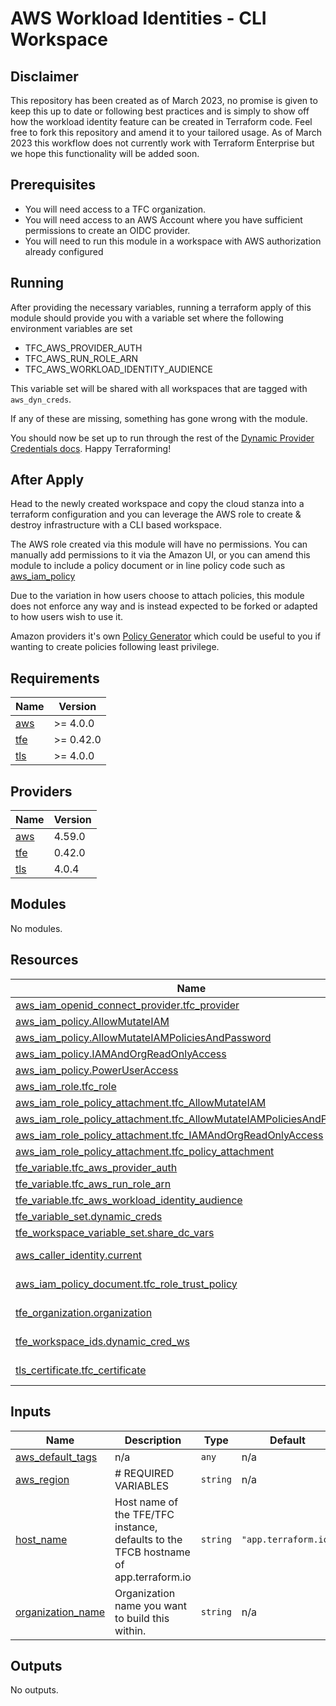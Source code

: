 # AWS Workload Identities - CLI Workspace

## Disclaimer
This repository has been created as of March 2023, no promise is given to keep this up to date or following best practices and is simply to show off how the workload identity feature can be created in Terraform code. Feel free to fork this repository and amend it to your tailored usage. As of March 2023 this workflow does not currently work with Terraform Enterprise but we hope this functionality will be added soon.

## Prerequisites
- You will need access to a TFC organization.
- You will need access to an AWS Account where you have sufficient permissions to create an OIDC provider.
- You will need to run this module in a workspace with AWS authorization already configured

## Running

After providing the necessary variables, running a terraform apply of this module should provide you with a variable set where the following environment variables are set

- TFC_AWS_PROVIDER_AUTH
- TFC_AWS_RUN_ROLE_ARN
- TFC_AWS_WORKLOAD_IDENTITY_AUDIENCE

This variable set will be shared with all workspaces that are tagged with `aws_dyn_creds`.

If any of these are missing, something has gone wrong with the module.

You should now be set up to run through the rest of the [Dynamic Provider Credentials docs](https://developer.hashicorp.com/terraform/cloud-docs/workspaces/dynamic-provider-credentials/aws-configuration). Happy Terraforming!

## After Apply

Head to the newly created workspace and copy the cloud stanza into a terraform configuration and you can leverage the AWS role to create & destroy infrastructure with a CLI based workspace.

The AWS role created via this module will have no permissions. You can manually add permissions to it via the Amazon UI, or you can amend this module to include a policy document or in line policy code such as [aws_iam_policy](https://registry.terraform.io/providers/hashicorp/aws/latest/docs/resources/iam_policy)

Due to the variation in how users choose to attach policies, this module does not enforce any way and is instead expected to be forked or adapted to how users wish to use it.

Amazon providers it's own [Policy Generator](https://awspolicygen.s3.amazonaws.com/policygen.html) which could be useful to you if wanting to create policies following least privilege.

<!-- BEGIN_TF_DOCS -->
## Requirements

| Name | Version |
|------|---------|
| <a name="requirement_aws"></a> [aws](#requirement\_aws) | >= 4.0.0 |
| <a name="requirement_tfe"></a> [tfe](#requirement\_tfe) | >= 0.42.0 |
| <a name="requirement_tls"></a> [tls](#requirement\_tls) | >= 4.0.0 |

## Providers

| Name | Version |
|------|---------|
| <a name="provider_aws"></a> [aws](#provider\_aws) | 4.59.0 |
| <a name="provider_tfe"></a> [tfe](#provider\_tfe) | 0.42.0 |
| <a name="provider_tls"></a> [tls](#provider\_tls) | 4.0.4 |

## Modules

No modules.

## Resources

| Name | Type |
|------|------|
| [aws_iam_openid_connect_provider.tfc_provider](https://registry.terraform.io/providers/hashicorp/aws/latest/docs/resources/iam_openid_connect_provider) | resource |
| [aws_iam_policy.AllowMutateIAM](https://registry.terraform.io/providers/hashicorp/aws/latest/docs/resources/iam_policy) | resource |
| [aws_iam_policy.AllowMutateIAMPoliciesAndPassword](https://registry.terraform.io/providers/hashicorp/aws/latest/docs/resources/iam_policy) | resource |
| [aws_iam_policy.IAMAndOrgReadOnlyAccess](https://registry.terraform.io/providers/hashicorp/aws/latest/docs/resources/iam_policy) | resource |
| [aws_iam_policy.PowerUserAccess](https://registry.terraform.io/providers/hashicorp/aws/latest/docs/resources/iam_policy) | resource |
| [aws_iam_role.tfc_role](https://registry.terraform.io/providers/hashicorp/aws/latest/docs/resources/iam_role) | resource |
| [aws_iam_role_policy_attachment.tfc_AllowMutateIAM](https://registry.terraform.io/providers/hashicorp/aws/latest/docs/resources/iam_role_policy_attachment) | resource |
| [aws_iam_role_policy_attachment.tfc_AllowMutateIAMPoliciesAndPassword](https://registry.terraform.io/providers/hashicorp/aws/latest/docs/resources/iam_role_policy_attachment) | resource |
| [aws_iam_role_policy_attachment.tfc_IAMAndOrgReadOnlyAccess](https://registry.terraform.io/providers/hashicorp/aws/latest/docs/resources/iam_role_policy_attachment) | resource |
| [aws_iam_role_policy_attachment.tfc_policy_attachment](https://registry.terraform.io/providers/hashicorp/aws/latest/docs/resources/iam_role_policy_attachment) | resource |
| [tfe_variable.tfc_aws_provider_auth](https://registry.terraform.io/providers/hashicorp/tfe/latest/docs/resources/variable) | resource |
| [tfe_variable.tfc_aws_run_role_arn](https://registry.terraform.io/providers/hashicorp/tfe/latest/docs/resources/variable) | resource |
| [tfe_variable.tfc_aws_workload_identity_audience](https://registry.terraform.io/providers/hashicorp/tfe/latest/docs/resources/variable) | resource |
| [tfe_variable_set.dynamic_creds](https://registry.terraform.io/providers/hashicorp/tfe/latest/docs/resources/variable_set) | resource |
| [tfe_workspace_variable_set.share_dc_vars](https://registry.terraform.io/providers/hashicorp/tfe/latest/docs/resources/workspace_variable_set) | resource |
| [aws_caller_identity.current](https://registry.terraform.io/providers/hashicorp/aws/latest/docs/data-sources/caller_identity) | data source |
| [aws_iam_policy_document.tfc_role_trust_policy](https://registry.terraform.io/providers/hashicorp/aws/latest/docs/data-sources/iam_policy_document) | data source |
| [tfe_organization.organization](https://registry.terraform.io/providers/hashicorp/tfe/latest/docs/data-sources/organization) | data source |
| [tfe_workspace_ids.dynamic_cred_ws](https://registry.terraform.io/providers/hashicorp/tfe/latest/docs/data-sources/workspace_ids) | data source |
| [tls_certificate.tfc_certificate](https://registry.terraform.io/providers/hashicorp/tls/latest/docs/data-sources/certificate) | data source |

## Inputs

| Name | Description | Type | Default | Required |
|------|-------------|------|---------|:--------:|
| <a name="input_aws_default_tags"></a> [aws\_default\_tags](#input\_aws\_default\_tags) | n/a | `any` | n/a | yes |
| <a name="input_aws_region"></a> [aws\_region](#input\_aws\_region) | # REQUIRED VARIABLES | `string` | n/a | yes |
| <a name="input_host_name"></a> [host\_name](#input\_host\_name) | Host name of the TFE/TFC instance, defaults to the TFCB hostname of app.terraform.io | `string` | `"app.terraform.io"` | no |
| <a name="input_organization_name"></a> [organization\_name](#input\_organization\_name) | Organization name you want to build this within. | `string` | n/a | yes |

## Outputs

No outputs.
<!-- END_TF_DOCS -->